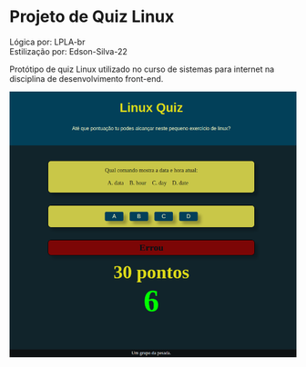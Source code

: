 
# Projeto de Quiz Linux

<p>
    Lógica por: LPLA-br <br>
    Estilização por: Edson-Silva-22
</p>

<p>
    Protótipo de quiz Linux utilizado no curso de sistemas para internet na disciplina
    de desenvolvimento front-end.
</p>

<img alt="tela do jogo" src="./demostrativo.png"/>

